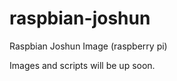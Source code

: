 raspbian-joshun
===============

Raspbian Joshun Image (raspberry pi)

Images and scripts will be up soon.